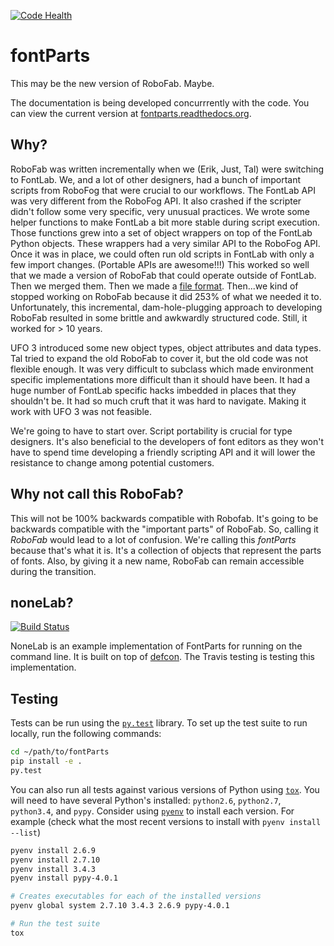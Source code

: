 [![Code Health](https://landscape.io/github/robofab-developers/fontParts/master/landscape.svg?style=flat-square)](https://landscape.io/github/robofab-developers/fontParts/master)

# fontParts

This may be the new version of RoboFab. Maybe.

The documentation is being developed concurrrently with the code. You can view the current version at [fontparts.readthedocs.org](http://fontparts.readthedocs.org).

## Why?

RoboFab was written incrementally when we (Erik, Just, Tal) were switching to FontLab. We, and a lot of other designers, had a bunch of important scripts from RoboFog that were crucial to our workflows. The FontLab API was very different from the RoboFog API. It also crashed if the scripter didn't follow some very specific, very unusual practices. We wrote some helper functions to make FontLab a bit more stable during script execution. Those functions grew into a set of object wrappers on top of the FontLab Python objects. These wrappers had a very similar API to the RoboFog API. Once it was in place, we could often run old scripts in FontLab with only a few import changes. (Portable APIs are awesome!!!) This worked so well that we made a version of RoboFab that could operate outside of FontLab. Then we merged them. Then we made a [file format](http://unifiedfontobject.org). Then...we kind of stopped working on RoboFab because it did 253% of what we needed it to. Unfortunately, this incremental, dam-hole-plugging approach to developing RoboFab resulted in some brittle and awkwardly structured code. Still, it worked for > 10 years.

UFO 3 introduced some new object types, object attributes and data types. Tal tried to expand the old RoboFab to cover it, but the old code was not flexible enough. It was very difficult to subclass which made environment specific implementations more difficult than it should have been. It had a huge number of FontLab specific hacks imbedded in places that they shouldn't be. It had so much cruft that it was hard to navigate. Making it work with UFO 3 was not feasible.

We're going to have to start over. Script portability is crucial for type designers. It's also beneficial to the developers of font editors as they won't have to spend time developing a friendly scripting API and it will lower the resistance to change among potential customers.

## Why not call this RoboFab?

This will not be 100% backwards compatible with Robofab. It's going to be backwards compatible with the "important parts" of RoboFab. So, calling it *RoboFab* would lead to a lot of confusion. We're calling this *fontParts* because that's what it is. It's a collection of objects that represent the parts of fonts. Also, by giving it a new name, RoboFab can remain accessible during the transition.

## noneLab?

[![Build Status](https://travis-ci.org/robofab-developers/fontParts.svg?branch=master)](https://travis-ci.org/robofab-developers/fontParts)

NoneLab is an example implementation of FontParts for running on the command line. It is built on top of [defcon](https://github.com/typesupply/defcon). The Travis testing is testing this implementation.

## Testing

Tests can be run using the [`py.test`](http://pytest.org/latest/) library. To set up the test suite to run locally, run the following commands:

```bash
cd ~/path/to/fontParts
pip install -e .
py.test
```

You can also run all tests against various versions of Python using [`tox`](https://tox.readthedocs.org/en/latest/). You will need to have several Python's installed: `python2.6`, `python2.7`, `python3.4`, and `pypy`. Consider using [`pyenv`](https://github.com/yyuu/pyenv) to install each version. For example (check what the most recent versions to install with `pyenv install --list`)

```bash
pyenv install 2.6.9
pyenv install 2.7.10
pyenv install 3.4.3
pyenv install pypy-4.0.1

# Creates executables for each of the installed versions
pyenv global system 2.7.10 3.4.3 2.6.9 pypy-4.0.1

# Run the test suite
tox
```
